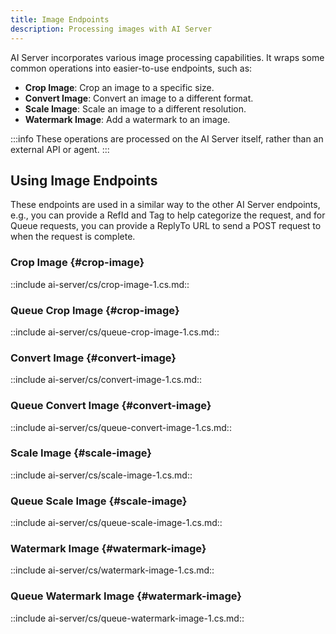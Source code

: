 ```yaml
---
title: Image Endpoints
description: Processing images with AI Server
---
```


AI Server incorporates various image processing capabilities. It wraps some common operations into easier-to-use endpoints, such as:

- **Crop Image**: Crop an image to a specific size.
- **Convert Image**: Convert an image to a different format.
- **Scale Image**: Scale an image to a different resolution.
- **Watermark Image**: Add a watermark to an image.

:::info
These operations are processed on the AI Server itself, rather than an external API or agent.
:::

## Using Image Endpoints

These endpoints are used in a similar way to the other AI Server endpoints, e.g., you can provide a RefId and Tag to help categorize the request, and for Queue requests, you can provide a ReplyTo URL to send a POST request to when the request is complete.

### Crop Image {#crop-image}

::include ai-server/cs/crop-image-1.cs.md::

### Queue Crop Image {#crop-image}

::include ai-server/cs/queue-crop-image-1.cs.md::

### Convert Image {#convert-image}

::include ai-server/cs/convert-image-1.cs.md::

### Queue Convert Image {#convert-image}

::include ai-server/cs/queue-convert-image-1.cs.md::

### Scale Image {#scale-image}

::include ai-server/cs/scale-image-1.cs.md::

### Queue Scale Image {#scale-image}

::include ai-server/cs/queue-scale-image-1.cs.md::

### Watermark Image {#watermark-image}

::include ai-server/cs/watermark-image-1.cs.md::

### Queue Watermark Image {#watermark-image}

::include ai-server/cs/queue-watermark-image-1.cs.md::
